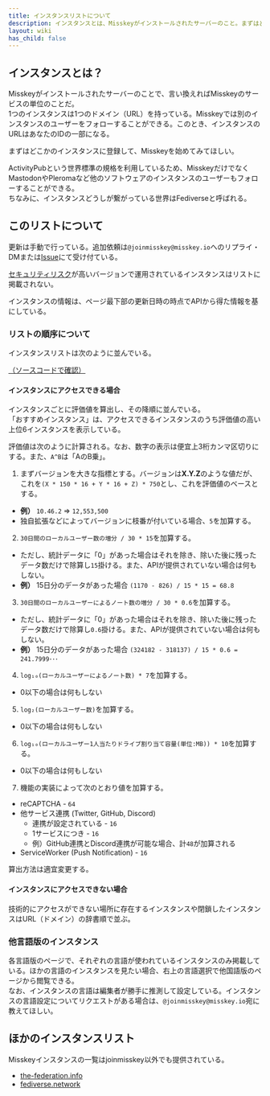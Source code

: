 ```yaml
---
title: インスタンスリストについて
description: インスタンスとは、Misskeyがインストールされたサーバーのこと。まずはどこかのインスタンスに登録して、Misskeyを始めてみてほしい。
layout: wiki
has_child: false
---
```

## インスタンスとは？
Misskeyがインストールされたサーバーのことで、言い換えればMisskeyのサービスの単位のことだ。  
1つのインスタンスは1つのドメイン（URL）を持っている。Misskeyでは別のインスタンスのユーザーをフォローすることができる。このとき、インスタンスのURLはあなたのIDの一部になる。

まずはどこかのインスタンスに登録して、Misskeyを始めてみてほしい。

ActivityPubという世界標準の規格を利用しているため、MisskeyだけでなくMastodonやPleromaなど他のソフトウェアのインスタンスのユーザーもフォローすることができる。  
ちなみに、インスタンスどうしが繋がっている世界はFediverseと呼ばれる。

## このリストについて
更新は手動で行っている。追加依頼は`@joinmisskey@misskey.io`へのリプライ・DMまたは[Issue](https://github.com/joinmisskey/joinmisskey.github.io/issues/new)にて受け付ている。

[セキュリティリスク](https://github.com/syuilo/misskey/security/advisories)が高いバージョンで運用されているインスタンスはリストに掲載されない。

インスタンスの情報は、ページ最下部の更新日時の時点でAPIから得た情報を基にしている。

### リストの順序について
インスタンスリストは次のように並んでいる。

[（ソースコードで確認）](https://github.com/joinmisskey/joinmisskey.github.io/blob/src/scripts/builder/registerer/base.js#L108)

#### インスタンスにアクセスできる場合
インスタンスごとに評価値を算出し、その降順に並んでいる。  
「おすすめインスタンス」は、アクセスできるインスタンスのうち評価値の高い上位6インスタンスを表示している。

評価値は次のように計算される。なお、数字の表示は便宜上3桁カンマ区切りにする。また、`A^B`は「AのB乗」。

1. まずバージョンを大きな指標とする。バージョンは**X.Y.Z**のような値だが、これを`(X * 150 * 16 + Y * 16 + Z) * 750`とし、これを評価値のベースとする。
  * **例）** `10.46.2` => `12,553,500`
  * 独自拡張などによってバージョンに枝番が付いている場合、`5`を加算する。
2. `30日間のローカルユーザー数の増分 / 30 * 15`を加算する。
  * ただし、統計データに「0」があった場合はそれを除き、除いた後に残ったデータ数だけで除算し`15`掛ける。また、APIが提供されていない場合は何もしない。
  * **例）** 15日分のデータがあった場合 `(1170 - 826) / 15 * 15 = 68.8`
3. `30日間のローカルユーザーによるノート数の増分 / 30 * 0.6`を加算する。
  * ただし、統計データに「0」があった場合はそれを除き、除いた後に残ったデータ数だけで除算し`0.6`掛ける。また、APIが提供されていない場合は何もしない。
  * **例）** 15日分のデータがあった場合 `(324182 - 318137) / 15 * 0.6 = 241.7999･･･`
4. `log₁₀(ローカルユーザーによるノート数) * 7`を加算する。
  * 0以下の場合は何もしない
5. `log₂(ローカルユーザー数)`を加算する。
  * 0以下の場合は何もしない
6. `log₁₀(ローカルユーザー1人当たりドライブ割り当て容量(単位:MB)) * 10`を加算する。
  * 0以下の場合は何もしない
7. 機能の実装によって次のとおり値を加算する。
  * reCAPTCHA - `64`
  * 他サービス連携 (Twitter, GitHub, Discord)
      * 連携が設定されている - `16`
      * 1サービスにつき - `16`
      * 例）GitHub連携とDiscord連携が可能な場合、計`48`が加算される
  * ServiceWorker (Push Notification) - `16`

算出方法は適宜変更する。

#### インスタンスにアクセスできない場合
技術的にアクセスができない場所に存在するインスタンスや閉鎖したインスタンスはURL（ドメイン）の辞書順で並ぶ。

### 他言語版のインスタンス
各言語版のページで、それぞれの言語が使われているインスタンスのみ掲載している。ほかの言語のインスタンスを見たい場合、右上の言語選択で他国語版のページから閲覧できる。  
なお、インスタンスの言語は編集者が勝手に推測して設定している。インスタンスの言語設定についてリクエストがある場合は、`@joinmisskey@misskey.io`宛に教えてほしい。

## ほかのインスタンスリスト
Misskeyインスタンスの一覧はjoinmisskey以外でも提供されている。

- [the-federation.info](https://the-federation.info/misskey)
- [fediverse.network](https://fediverse.network/misskey)
